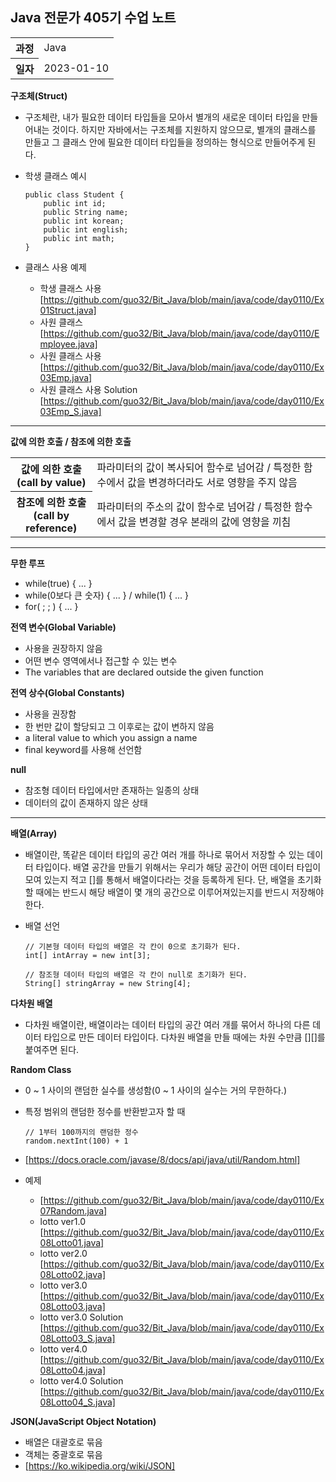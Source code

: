 ## Java 전문가 405기 수업 노트
<table>
  <tr>
    <th>과정</th>
    <td>Java</td>
  </tr>
  <tr>
    <th>일자</th>
    <td>2023-01-10</td>
  </tr>
</table>

**구조체(Struct)**
* 구조체란, 내가 필요한 데이터 타입들을 모아서 별개의 새로운 데이터 타입을 만들어내는 것이다.
 하지만 자바에서는 구조체를 지원하지 않으므로, 별개의 클래스를 만들고 그 클래스 안에 필요한 데이터 타입들을
 정의하는 형식으로 만들어주게 된다.
* 학생 클래스 예시 

      public class Student {
          public int id;
          public String name;
          public int korean;
          public int english;
          public int math;
      }
* 클래스 사용 예제
    * 학생 클래스 사용 [https://github.com/guo32/Bit_Java/blob/main/java/code/day0110/Ex01Struct.java]
    * 사원 클래스 [https://github.com/guo32/Bit_Java/blob/main/java/code/day0110/Employee.java]
    * 사원 클래스 사용 [https://github.com/guo32/Bit_Java/blob/main/java/code/day0110/Ex03Emp.java]
    * 사원 클래스 사용 Solution [https://github.com/guo32/Bit_Java/blob/main/java/code/day0110/Ex03Emp_S.java]

<hr>

**값에 의한 호출 / 참조에 의한 호출**
<table>
  <tr>
    <th>값에 의한 호출<br>(call by value)</th>
    <td>파라미터의 값이 복사되어 함수로 넘어감 / 특정한 함수에서 값을 변경하더라도 서로 영향을 주지 않음</td>
  </tr>
  <tr>
    <th>참조에 의한 호출<br>(call by reference)</th>
    <td>파라미터의 주소의 값이 함수로 넘어감 / 특정한 함수에서 값을 변경할 경우 본래의 값에 영향을 끼침</td>
  </tr>
</table>

<hr>

**무한 루프**
* while(true) { ... }
* while(0보다 큰 숫자) { ... } / while(1) { ... }
* for( ; ; ) { ... }

**전역 변수(Global Variable)**
* 사용을 권장하지 않음
* 어떤 변수 영역에서나 접근할 수 있는 변수
* The variables that are declared outside the given function

**전역 상수(Global Constants)**
* 사용을 권장함
* 한 번만 값이 할당되고 그 이후로는 값이 변하지 않음
* a literal value to which you assign a name
* final keyword를 사용해 선언함

**null**
* 참조형 데이터 타입에서만 존재하는 일종의 상태
* 데이터의 값이 존재하지 않은 상태

<hr>

**배열(Array)**
* 배열이란, 똑같은 데이터 타입의 공간 여러 개를 하나로 묶어서
 저장할 수 있는 데이터 타입이다.
 배열 공간을 만들기 위해서는
 우리가 해당 공간이 어떤 데이터 타입이 모여 있는지 적고
 []를 통해서 배열이다라는 것을 등록하게 된다. 
 단, 배열을 초기화할 때에는 반드시
 해당 배열이 몇 개의 공간으로 이루어져있는지를 반드시 저장해야 한다.
* 배열 선언

      // 기본형 데이터 타입의 배열은 각 칸이 0으로 초기화가 된다.
      int[] intArray = new int[3];
      
      // 참조형 데이터 타입의 배열은 각 칸이 null로 초기화가 된다.
      String[] stringArray = new String[4];

**다차원 배열**
* 다차원 배열이란, 배열이라는 데이터 타입의 공간 여러 개를 묶어서
 하나의 다른 데이터 타입으로 만든 데이터 타입이다.
 다차원 배열을 만들 때에는
 차원 수만큼 [][]를 붙여주면 된다.
 
**Random Class**
* 0 ~ 1 사이의 랜덤한 실수를 생성함(0 ~ 1 사이의 실수는 거의 무한하다.)
* 특정 범위의 랜덤한 정수를 반환받고자 할 때
   
      // 1부터 100까지의 랜덤한 정수
      random.nextInt(100) + 1      
* [https://docs.oracle.com/javase/8/docs/api/java/util/Random.html]
* 예제
    * [https://github.com/guo32/Bit_Java/blob/main/java/code/day0110/Ex07Random.java]
    * lotto ver1.0 [https://github.com/guo32/Bit_Java/blob/main/java/code/day0110/Ex08Lotto01.java]
    * lotto ver2.0 [https://github.com/guo32/Bit_Java/blob/main/java/code/day0110/Ex08Lotto02.java]
    * lotto ver3.0 [https://github.com/guo32/Bit_Java/blob/main/java/code/day0110/Ex08Lotto03.java]
    * lotto ver3.0 Solution [https://github.com/guo32/Bit_Java/blob/main/java/code/day0110/Ex08Lotto03_S.java]
    * lotto ver4.0 [https://github.com/guo32/Bit_Java/blob/main/java/code/day0110/Ex08Lotto04.java]
    * lotto ver4.0 Solution [https://github.com/guo32/Bit_Java/blob/main/java/code/day0110/Ex08Lotto04_S.java]

**JSON(JavaScript Object Notation)**
* 배열은 대괄호로 묶음
* 객체는 중괄호로 묶음
* [https://ko.wikipedia.org/wiki/JSON]
